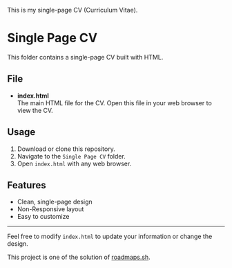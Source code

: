 This is my single-page CV (Curriculum Vitae).

# Single Page CV

This folder contains a single-page CV built with HTML.

## File

- **index.html**  
  The main HTML file for the CV. Open this file in your web browser to view the CV.

## Usage

1. Download or clone this repository.
2. Navigate to the `Single Page CV` folder.
3. Open `index.html` with any web browser.

## Features

- Clean, single-page design
- Non-Responsive layout
- Easy to customize

---

Feel free to modify `index.html` to update your information or change the design.

This project is one of the solution of [roadmaps.sh](https://roadmap.sh/projects/single-page-cv).
